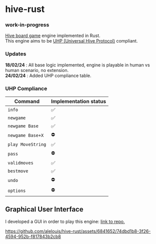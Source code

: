 # hive-rust

### work-in-progress

[Hive board game](https://www.gen42.com/download/rules/hive/Hive_English_Rules.pdf) engine implemented in Rust.  
This engine aims to be [UHP (Universal Hive Protocol)](https://github.com/jonthysell/Mzinga/wiki/UniversalHiveProtocol) compliant.

### Updates
**18/02/24** : All base logic implemented, engine is playable in human vs human scenario, no extension.  
**24/02/24** : Added UHP compliance table.

### UHP Compliance
| Command           | Implementation status |
|-------------------|----------------------|
| `info`            | ✅         |
| `newgame`         | ✅         |
| `newgame Base`    | ✅         |
| `newgame Base+X`  | ⛔          |
| `play MoveString` | ✅          |
| `pass`            | ⛔          |
| `validmoves`      | ✅          |
| `bestmove`        | ✅         |
| `undo`            | ⛔          |
| `options`         | ⛔          |  

## Graphical User Interface
I developed a GUI in order to play this engine: [link to repo.](https://github.com/alelouis/hive-gui)

https://github.com/alelouis/hive-rust/assets/6841652/74dbd1b8-3f26-4594-952b-f817843b2cb8


